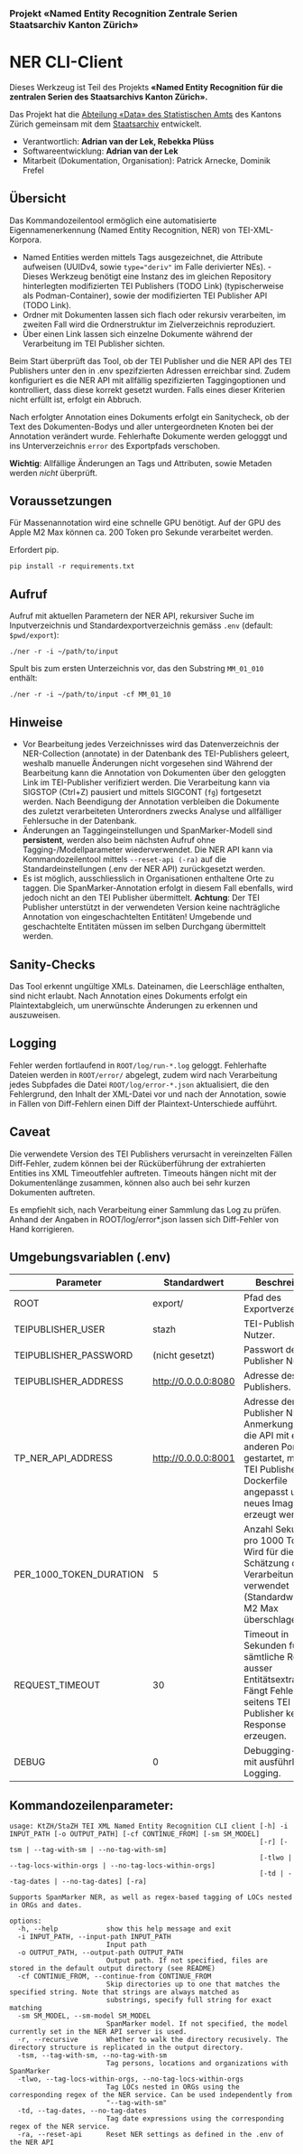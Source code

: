 ### Projekt «Named Entity Recognition Zentrale Serien Staatsarchiv Kanton Zürich»

# NER CLI-Client

Dieses Werkzeug ist Teil des Projekts **«Named Entity Recognition für die zentralen Serien des Staatsarchivs Kanton Zürich».**

Das Projekt hat die [Abteilung «Data» des Statistischen Amts](https://www.zh.ch/de/direktion-der-justiz-und-des-innern/statistisches-amt/data.html) des Kantons Zürich gemeinsam mit dem [Staatsarchiv](https://www.zh.ch/de/direktion-der-justiz-und-des-innern/staatsarchiv.html) entwickelt.
-   Verantwortlich: **Adrian van der Lek, Rebekka Plüss**
-   Softwareentwicklung: **Adrian van der Lek**
-   Mitarbeit (Dokumentation, Organisation): Patrick Arnecke, Dominik Frefel

## Übersicht
Das Kommandozeilentool ermöglich eine automatisierte Eigennamenerkennung (Named Entity Recognition, NER) von TEI-XML-Korpora. 

- Named Entities werden mittels Tags ausgezeichnet, die Attribute aufweisen (UUIDv4, sowie `type="deriv"` im Falle derivierter NEs). - Dieses Werkzeug benötigt eine Instanz des im gleichen Repository hinterlegten modifizierten TEI Publishers (TODO Link) (typischerweise als Podman-Container), sowie der modifizierten TEI Publisher API (TODO Link). 
- Ordner mit Dokumenten lassen sich flach oder rekursiv verarbeiten, im zweiten Fall wird die Ordnerstruktur im Zielverzeichnis reproduziert. 
- Über einen Link lassen sich einzelne Dokumente während der Verarbeitung im TEI Publisher sichten.

Beim Start überprüft das Tool, ob der TEI Publisher und die NER API des TEI Publishers unter den in .env spezifzierten Adressen erreichbar sind. Zudem konfiguriert es die NER API mit allfällig spezifizierten Taggingoptionen und kontrolliert, dass diese korrekt gesetzt wurden. Falls eines dieser Kriterien nicht erfüllt ist, erfolgt ein Abbruch.

Nach erfolgter Annotation eines Dokuments erfolgt ein Sanitycheck, ob der Text des Dokumenten-Bodys und aller untergeordneten Knoten bei der Annotation verändert wurde. Fehlerhafte Dokumente werden gelogggt und ins Unterverzeichnis `error` des Exportpfads verschoben. 

**Wichtig**: Allfällige Änderungen an Tags und Attributen, sowie Metaden werden *nicht* überprüft.

## Voraussetzungen

Für Massenannotation wird eine schnelle GPU benötigt. Auf der GPU des Apple M2 Max können ca. 200 Token pro Sekunde verarbeitet werden.

Erfordert pip.

```         
pip install -r requirements.txt
```

## Aufruf

Aufruf mit aktuellen Parametern der NER API, rekursiver Suche im Inputverzeichnis und Standardexportverzeichnis gemäss `.env` (default: `$pwd/export`):

```         
./ner -r -i ~/path/to/input
```

Spult bis zum ersten Unterzeichnis vor, das den Substring `MM_01_010` enthält:

```         
./ner -r -i ~/path/to/input -cf MM_01_10
```

## Hinweise

-   Vor Bearbeitung jedes Verzeichnisses wird das Datenverzeichnis der NER-Collection (annotate) in der Datenbank des TEI-Publishers geleert, weshalb manuelle Änderungen nicht vorgesehen sind Während der Bearbeitung kann die Annotation von Dokumenten über den geloggten Link im TEI-Publisher verifiziert werden. Die Verarbeitung kann via SIGSTOP (Ctrl+Z) pausiert und mittels SIGCONT (`fg`) fortgesetzt werden. Nach Beendigung der Annotation verbleiben die Dokumente des zuletzt verarbeiteten Unterordners zwecks Analyse und allfälliger Fehlersuche in der Datenbank.
-   Änderungen an Taggingeinstellungen und SpanMarker-Modell sind **persistent**, werden also beim nächsten Aufruf ohne Tagging-/Modellparameter wiederverwendet. Die NER API kann via Kommandozeilentool mittels `--reset-api (-ra)` auf die Standardeinstellungen (.env der NER API) zurückgesetzt werden.
-   Es ist möglich, ausschliesslich in Organisationen enthaltene Orte zu taggen. Die SpanMarker-Annotation erfolgt in diesem Fall ebenfalls, wird jedoch nicht an den TEI Publisher übermittelt. **Achtung**: Der TEI Publisher unterstützt in der verwendeten Version keine nachträgliche Annotation von eingeschachtelten Entitäten! Umgebende und geschachtelte Entitäten müssen im selben Durchgang übermittelt werden.

## Sanity-Checks

Das Tool erkennt ungültige XMLs. Dateinamen, die Leerschläge enthalten, sind nicht erlaubt. Nach Annotation eines Dokuments erfolgt ein Plaintextabgleich, um unerwünschte Änderungen zu erkennen und auszuweisen.

## Logging

Fehler werden fortlaufend in `ROOT/log/run-*.log` geloggt. Fehlerhafte Dateien werden in `ROOT/error/` abgelegt, zudem wird nach Verarbeitung jedes Subpfades die Datei `ROOT/log/error-*.json` aktualisiert, die den Fehlergrund, den Inhalt der XML-Datei vor und nach der Annotation, sowie in Fällen von Diff-Fehlern einen Diff der Plaintext-Unterschiede aufführt.

## Caveat

Die verwendete Version des TEI Publishers verursacht in vereinzelten Fällen Diff-Fehler, zudem können bei der Rücküberführung der extrahierten Entities ins XML Timeoutfehler auftreten. Timeouts hängen nicht mit der Dokumentenlänge zusammen, können also auch bei sehr kurzen Dokumenten auftreten.

Es empfiehlt sich, nach Verarbeitung einer Sammlung das Log zu prüfen. Anhand der Angaben in ROOT/log/error\*.json lassen sich Diff-Fehler von Hand korrigieren.

## Umgebungsvariablen (.env)

| Parameter               | Standardwert        | Beschreibung                                                                                                                                                                 |
|---------------|---------------|-------------------------------------------|
| ROOT                    | export/             | Pfad des Exportverzeichnis.                                                                                                                                                  |
| TEIPUBLISHER_USER       | stazh               | TEI-Publisher-Nutzer.                                                                                                                                                        |
| TEIPUBLISHER_PASSWORD   | (nicht gesetzt)     | Passwort des TEI-Publisher Nutzers.                                                                                                                                          |
| TEIPUBLISHER_ADDRESS    | http://0.0.0.0:8080 | Adresse des TEI-Publishers.                                                                                                                                                  |
| TP_NER_API_ADDRESS      | http://0.0.0.0:8001 | Adresse der TEI Publisher NER API. Anmerkung: Wird die API mit einem anderen Port gestartet, muss das TEI Publisher Dockerfile angepasst und ein neues Image erzeugt werden. |
| PER_1000_TOKEN_DURATION | 5                   | Anzahl Sekunden pro 1000 Token. Wird für die Schätzung der Verarbeitungsdauer verwendet (Standardwert für M2 Max überschlagen).                                              |
| REQUEST_TIMEOUT         | 30                  | Timeout in Sekunden für sämtliche Requests ausser Entitätsextraktion. Fängt Fehler ab, die seitens TEI Publisher keine Response erzeugen.                                    |
| DEBUG                   | 0                   | Debugging-Modus mit ausführlichem Logging.                                                                                                                                   |

## Kommandozeilenparameter:

```         
usage: KtZH/StaZH TEI XML Named Entity Recognition CLI client [-h] -i INPUT_PATH [-o OUTPUT_PATH] [-cf CONTINUE_FROM] [-sm SM_MODEL]
                                                              [-r] [-tsm | --tag-with-sm | --no-tag-with-sm]
                                                              [-tlwo | --tag-locs-within-orgs | --no-tag-locs-within-orgs]
                                                              [-td | --tag-dates | --no-tag-dates] [-ra]

Supports SpanMarker NER, as well as regex-based tagging of LOCs nested in ORGs and dates.

options:
  -h, --help            show this help message and exit
  -i INPUT_PATH, --input-path INPUT_PATH
                        Input path
  -o OUTPUT_PATH, --output-path OUTPUT_PATH
                        Output path. If not specified, files are stored in the default output directory (see README)
  -cf CONTINUE_FROM, --continue-from CONTINUE_FROM
                        Skip directories up to one that matches the specified string. Note that strings are always matched as
                        substrings, specify full string for exact matching
  -sm SM_MODEL, --sm-model SM_MODEL
                        SpanMarker model. If not specified, the model currently set in the NER API server is used.
  -r, --recursive       Whether to walk the directory recusively. The directory structure is replicated in the output directory.
  -tsm, --tag-with-sm, --no-tag-with-sm
                        Tag persons, locations and organizations with SpanMarker
  -tlwo, --tag-locs-within-orgs, --no-tag-locs-within-orgs
                        Tag LOCs nested in ORGs using the corresponding regex of the NER service. Can be used independently from
                        "--tag-with-sm"
  -td, --tag-dates, --no-tag-dates
                        Tag date expressions using the corresponding regex of the NER service.
  -ra, --reset-api      Reset NER settings as defined in the .env of the NER API
```